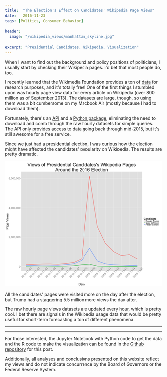```yaml
---
title:  "The Election's Effect on Candidates' Wikipedia Page Views"
date:   2016-11-23
tags: [Politics, Consumer Behavior]

header:
  image: "/wikipedia_views/manhattan_skyline.jpg"

excerpt: "Presidential Candidates, Wikipedia, Visualization"
---
```


When I want to find out the background and policy positions of politicians, I usually start by checking their Wikipedia pages. I'd bet that most people do, too.

I recently learned that the Wikimedia Foundation provides a ton of [data](https://meta.wikimedia.org/wiki/Research:Data) for research purposes, and it's totally free! One of the first things I stumbled upon was hourly page view data for every article on Wikipedia (over 800 million as of September 2013). The datasets are large, though, so using them was a bit cumbersome on my Macbook Air (mostly because I had to download them).

Fortunately, there's an [API](https://www.mediawiki.org/wiki/API:Main_page) and a [Python package](https://github.com/mediawiki-utilities/python-mwviews), eliminating the need to download and comb through the raw hourly datasets for simple queries. The API only provides access to data going back through mid-2015, but it's still awesome for a free service.

Since we just had a presidential election, I was curious how the election might have affected the candidates' popularity on Wikipedia. The results are pretty dramatic.


![](/images/wikipedia_views/presidential_wiki_views.png?raw=true)

All the candidates' pages were visited more on the day after the election, but Trump had a staggering 5.5 million more views the day after.


The raw hourly page views datasets are updated every hour, which is pretty cool. I bet there are signals in the Wikipedia usage data that would be pretty useful for short-term forecasting a ton of different phenomena.

***

***

For those interested, the Jupyter Notebook with Python code to get the data and the R code to make the visualization can be found in the [Github repository](https://github.com/beckernick/wikipedia_pageviews) for this post. 

Additionally, all analyses and conclusions presented on this website reflect my views and do not indicate concurrence by the Board of Governors or the Federal Reserve System.



